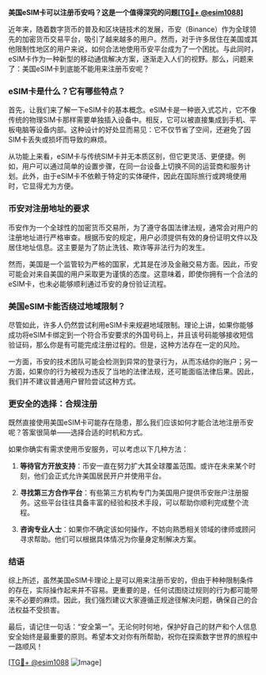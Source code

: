 **美国eSIM卡可以注册币安吗？这是一个值得深究的问题[[TG💪+ @esim1088](https://t.me/s/esim1088)]**

近年来，随着数字货币的普及和区块链技术的发展，币安（Binance）作为全球领先的加密货币交易平台，吸引了越来越多的用户。然而，对于许多居住在美国或其他限制性地区的用户来说，如何合法地使用币安平台成为了一个困扰。与此同时，eSIM卡作为一种新型的移动通信解决方案，逐渐走入人们的视野。那么，问题来了：美国eSIM卡到底能不能用来注册币安呢？

### eSIM卡是什么？它有哪些特点？

首先，让我们来了解一下eSIM卡的基本概念。eSIM卡是一种嵌入式芯片，它不像传统的物理SIM卡那样需要单独插入设备中。相反，它可以被直接集成到手机、平板电脑等设备内部。这种设计的好处显而易见：它不仅节省了空间，还避免了因SIM卡丢失或损坏而导致的麻烦。

从功能上来看，eSIM卡与传统SIM卡并无本质区别，但它更灵活、更便捷。例如，用户可以通过简单的设置步骤，在同一台设备上切换不同的运营商和服务计划。此外，由于eSIM卡不依赖于特定的实体硬件，因此在国际旅行或跨境使用时，它显得尤为方便。

### 币安对注册地址的要求

币安作为一个全球性的加密货币交易所，为了遵守各国法律法规，通常会对用户的注册地址进行严格审查。根据币安的规定，用户必须提供有效的身份证明文件以及居住地址信息。这主要是为了防止洗钱、欺诈等非法行为的发生。

然而，美国是一个监管较为严格的国家，尤其是在涉及金融交易方面。因此，币安可能会对来自美国的用户采取更为谨慎的态度。这意味着，即使你拥有一个合法的eSIM卡，也未必能够顺利通过币安的身份验证流程。

### 美国eSIM卡能否绕过地域限制？

尽管如此，许多人仍然尝试利用eSIM卡来规避地域限制。理论上讲，如果你能够成功将eSIM卡绑定到一个符合币安要求的外国号码上，并且该号码能够接收短信验证码，那么你是有可能完成注册过程的。但是，这种方法存在一定的风险。

一方面，币安的技术团队可能会检测到异常的登录行为，从而冻结你的账户；另一方面，如果你的行为被视为违反了当地的法律法规，还可能面临法律后果。因此，我们并不建议普通用户冒险尝试这种方式。

### 更安全的选择：合规注册

既然直接使用美国eSIM卡可能存在隐患，那么我们应该如何才能合法地注册币安呢？答案很简单——选择合适的时机和方式。

如果你确实有需求使用币安服务，可以考虑以下几种方法：

1. **等待官方开放支持**：币安一直在努力扩大其全球覆盖范围。或许在未来某个时刻，他们会正式允许美国居民开户并使用平台。
   
2. **寻找第三方合作平台**：有些第三方机构专门为美国用户提供币安账户注册服务。这些平台往往具备丰富的经验和技术手段，可以帮助你顺利完成整个流程。
   
3. **咨询专业人士**：如果你不确定该如何操作，不妨向熟悉相关领域的律师或顾问寻求帮助。他们可以根据具体情况为你量身定制解决方案。

### 结语

综上所述，虽然美国eSIM卡理论上是可以用来注册币安的，但由于种种限制条件的存在，实际操作起来并不容易。更重要的是，任何试图绕过规则的行为都可能带来不必要的麻烦。因此，我们强烈建议大家遵循正规途径解决问题，确保自己的合法权益不受损害。

最后，请记住一句话：“安全第一”。无论何时何地，保护好自己的财产和个人信息安全始终是最重要的原则。希望本文对你有所帮助，祝你在探索数字世界的旅程中一路顺风！

[[TG💪+ @esim1088](https://t.me/s/esim1088) ![Image](https://i.postimg.cc/4NQfJmqS/Snipaste-2025-05-13-00-14-12.png)]